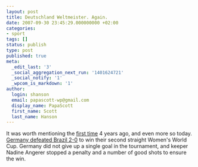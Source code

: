```yaml
---
layout: post
title: Deutschland Weltmeister. Again.
date: 2007-09-30 23:45:29.000000000 +02:00
categories:
- sport
tags: []
status: publish
type: post
published: true
meta:
  _edit_last: '3'
  _social_aggregation_next_run: '1401624721'
  _social_notify: '1'
  _wpcom_is_markdown: '1'
author:
  login: shanson
  email: papascott-wp@gmail.com
  display_name: PapaScott
  first_name: Scott
  last_name: Hanson
---
```

<p>It was worth mentioning the <a href="http://www.papascott.de/archives/2003/10/13/deutschland-weltmeister/">first time</a> 4 years ago, and even more so today. <a href="http://sports.yahoo.com/sow/news;_ylt=Ah.TALJzgoNRNYrgW0dPpn4mw7YF?slug=ap-wwcup-germany-brazil&amp;prov=ap&amp;type=lgns">Germany defeated Brazil 2-0</a> to win their second straight Women's World Cup. Germany did not give up a single goal in the tournament, and keeper Nadine Angerer stopped a penalty and a number of good shots to ensure the win.</p>
